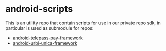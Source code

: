# android-scripts
This is an utility repo that contain scripts for use in our private repo sdk,
in particular is used as submodule for repos:
* [android-telepass-pay-framework](https://github.com/urbi-mobility/android-telepass-pay-framework)
* [android-urbi-unica-framework](https://github.com/wise-emotions/android-urbi-unica-framework)

